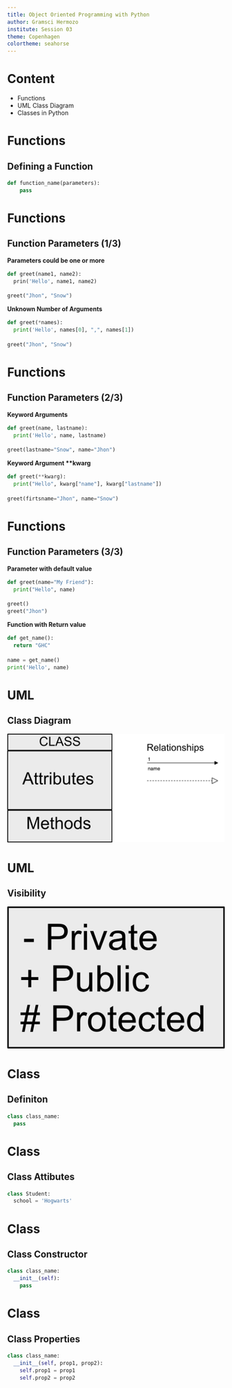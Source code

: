 ```yaml
---
title: Object Oriented Programming with Python
author: Gramsci Hermozo
institute: Session 03
theme: Copenhagen
colortheme: seahorse
---
```


# Content
+ Functions
+ UML Class Diagram
+ Classes in Python


# Functions
## Defining a Function
```python
def function_name(parameters):
    pass
```

# Functions
## Function Parameters (1/3)
**Parameters could be one or more**
```python
def greet(name1, name2):
  prin('Hello', name1, name2)

greet("Jhon", "Snow")
```
**Unknown Number of Arguments**
```python
def greet(*names):
  print('Hello', names[0], ",", names[1])

greet("Jhon", "Snow")
```

# Functions
## Function Parameters (2/3)
**Keyword Arguments**
```python
def greet(name, lastname):
  print('Hello', name, lastname)

greet(lastname="Snow", name="Jhon")
```
__Keyword Argument **kwarg__
```python
def greet(**kwarg):
  print("Hello", kwarg["name"], kwarg["lastname"])

greet(firtsname="Jhon", name="Snow")
```

# Functions
## Function Parameters (3/3)
**Parameter with default value**
```python
def greet(name="My Friend"):
  print("Hello", name)

greet()
greet("Jhon")
```
**Function with Return value**
```python
def get_name():
  return "GHC"

name = get_name()
print('Hello', name)
```

# UML
## Class Diagram
![](class_diagram.png)

# UML
## Visibility
![](visibility.png)

# Class
## Definiton
```python
class class_name:
  pass
```

# Class
## Class Attibutes
```python
class Student:
  school = 'Hogwarts'
```
  
# Class
## Class Constructor
```python
class class_name:
  __init__(self):
    pass
```
# Class
## Class Properties
```python
class class_name:
  __init__(self, prop1, prop2):
    self.prop1 = prop1
    self.prop2 = prop2
```

